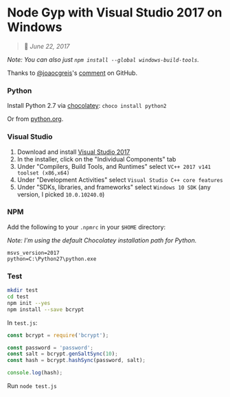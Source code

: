# Node Gyp with Visual Studio 2017 on Windows
> :calendar: *June 22, 2017*

*Note: You can also just `npm install --global windows-build-tools`.*

Thanks to [@joaocgreis](https://github.com/joaocgreis)'s [comment](https://github.com/nodejs/node-gyp/issues/1056#issuecomment-285131148) on GitHub.

### Python
Install Python 2.7 via [chocolatey](https://chocolatey.org): `choco install python2`  

Or from [python.org](https://www.python.org/downloads/release/python-2713/).

### Visual Studio
1. Download and install [Visual Studio 2017](https://www.visualstudio.com/)
2. In the installer, click on the "Individual Components" tab
3. Under "Compilers, Build Tools, and Runtimes" select `VC++ 2017 v141 toolset (x86,x64)`
4. Under "Development Activities" select `Visual Studio C++ core features`
5. Under "SDKs, libraries, and frameworks" select `Windows 10 SDK` (any version, I picked `10.0.10240.0`)

### NPM
Add the following to your `.npmrc` in your `$HOME` directory:  

*Note: I'm using the default Chocolatey installation path for Python.*

```text
msvs_version=2017
python=C:\Python27\python.exe
```

### Test

```bash
mkdir test
cd test
npm init --yes
npm install --save bcrypt
```

In `test.js`:

```javascript
const bcrypt = require('bcrypt');

const password = 'password';
const salt = bcrypt.genSaltSync(10);
const hash = bcrypt.hashSync(password, salt);

console.log(hash);
```

Run `node test.js`
